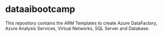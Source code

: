 # dataaibootcamp
This repository contains the ARM Templates to create Azure DataFactory, Azure Analysis Services, Virtual Networks, SQL Server and Database.
